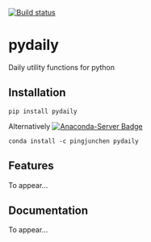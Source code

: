 [![Build status](https://travis-ci.org/PingjunChen/pydaily.svg?master)](https://travis-ci.org/PingjunChen)


pydaily
========
Daily utility functions for python


## Installation
```
pip install pydaily
```
Alternatively [![Anaconda-Server Badge](https://anaconda.org/pingjunchen/pydaily/badges/installer/conda.svg)](https://conda.anaconda.org/pingjunchen)
<!-- [![Anaconda-Server Badge](https://anaconda.org/pingjunchen/pydaily/badges/downloads.svg)](https://anaconda.org/pingjunchen/pydaily) -->

```
conda install -c pingjunchen pydaily
```

## Features
To appear...


## Documentation
To appear...
